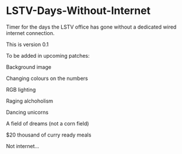 # LSTV-Days-Without-Internet
Timer for the days the LSTV office has gone without a dedicated wired internet connection.

This is version 0.1

To be added in upcoming patches:

  Background image
  
  Changing colours on the numbers
  
  RGB lighting
  
  Raging alchoholism
  
  Dancing unicorns
  
  A field of dreams (not a corn field)
  
  $20 thousand of curry ready meals
  
  Not internet...

